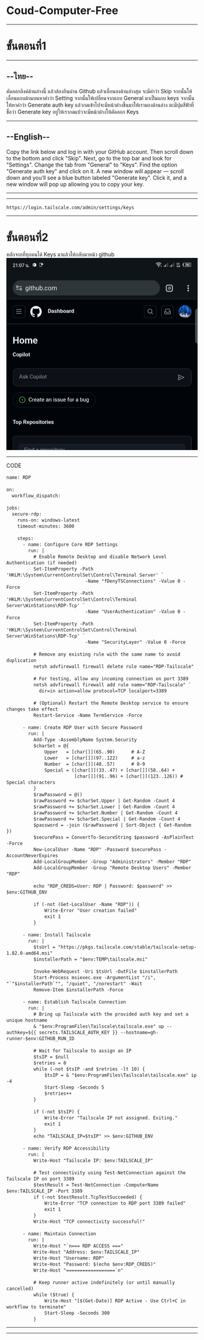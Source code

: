 # Coud-Computer-Free
___
# ขั้นตอนที่1
___
## --ไทย--

คัดลอกลิงค์ด้านล่างนี้ แล้วล้องอินผ่าน Github แล้วเลื่อนลงด้านล่างสุด จะมีคำว่า Skip จากนั้นให้เลื่อนแถบด้านบนหาคำว่า Setting จากนั้นให้เปลี่ยนจากแถบ General มาเป็นแถบ keys จากนั้นให้หาคำว่า Generate auth key แล้วกดเข้าไปจะมีหน้าต่างขึ้นมาให้เรามองด้านล่าง ตะมีปุมสีฟ้าที่ชื่อว่า Generate key อยู่ให้เรากดแบ้วจะมีหน้าต่างให้คัดลอก Keys 
___
## --English--

Copy the link below and log in with your GitHub account.
Then scroll down to the bottom and click "Skip".
Next, go to the top bar and look for "Settings".
Change the tab from "General" to "Keys".
Find the option "Generate auth key" and click on it.
A new window will appear — scroll down and you’ll see a blue button labeled "Generate key".
Click it, and a new window will pop up allowing you to copy your key.

***
___
```
https://login.tailscale.com/admin/settings/keys
```
___
# ขั้นตอนที่2
หลักจากที่ทุกคนได้ Keys มาแล้วให้กลับมาหน้า github
![S](https://raw.githubusercontent.com/NonKungCh1/Coud-Computer-Free/refs/heads/main/assets/images/1759759946352.jpg)
___
CODE
```
name: RDP

on:
  workflow_dispatch:

jobs:
  secure-rdp:
    runs-on: windows-latest
    timeout-minutes: 3600

    steps:
      - name: Configure Core RDP Settings
        run: |
          # Enable Remote Desktop and disable Network Level Authentication (if needed)
          Set-ItemProperty -Path 'HKLM:\System\CurrentControlSet\Control\Terminal Server' `
                             -Name "fDenyTSConnections" -Value 0 -Force
          Set-ItemProperty -Path 'HKLM:\System\CurrentControlSet\Control\Terminal Server\WinStations\RDP-Tcp' `
                             -Name "UserAuthentication" -Value 0 -Force
          Set-ItemProperty -Path 'HKLM:\System\CurrentControlSet\Control\Terminal Server\WinStations\RDP-Tcp' `
                             -Name "SecurityLayer" -Value 0 -Force

          # Remove any existing rule with the same name to avoid duplication
          netsh advfirewall firewall delete rule name="RDP-Tailscale"
          
          # For testing, allow any incoming connection on port 3389
          netsh advfirewall firewall add rule name="RDP-Tailscale" `
            dir=in action=allow protocol=TCP localport=3389

          # (Optional) Restart the Remote Desktop service to ensure changes take effect
          Restart-Service -Name TermService -Force

      - name: Create RDP User with Secure Password
        run: |
          Add-Type -AssemblyName System.Security
          $charSet = @{
              Upper   = [char[]](65..90)      # A-Z
              Lower   = [char[]](97..122)     # a-z
              Number  = [char[]](48..57)      # 0-9
              Special = ([char[]](33..47) + [char[]](58..64) +
                         [char[]](91..96) + [char[]](123..126)) # Special characters
          }
          $rawPassword = @()
          $rawPassword += $charSet.Upper | Get-Random -Count 4
          $rawPassword += $charSet.Lower | Get-Random -Count 4
          $rawPassword += $charSet.Number | Get-Random -Count 4
          $rawPassword += $charSet.Special | Get-Random -Count 4
          $password = -join ($rawPassword | Sort-Object { Get-Random })
          $securePass = ConvertTo-SecureString $password -AsPlainText -Force
          New-LocalUser -Name "RDP" -Password $securePass -AccountNeverExpires
          Add-LocalGroupMember -Group "Administrators" -Member "RDP"
          Add-LocalGroupMember -Group "Remote Desktop Users" -Member "RDP"
          
          echo "RDP_CREDS=User: RDP | Password: $password" >> $env:GITHUB_ENV
          
          if (-not (Get-LocalUser -Name "RDP")) {
              Write-Error "User creation failed"
              exit 1
          }

      - name: Install Tailscale
        run: |
          $tsUrl = "https://pkgs.tailscale.com/stable/tailscale-setup-1.82.0-amd64.msi"
          $installerPath = "$env:TEMP\tailscale.msi"
          
          Invoke-WebRequest -Uri $tsUrl -OutFile $installerPath
          Start-Process msiexec.exe -ArgumentList "/i", "`"$installerPath`"", "/quiet", "/norestart" -Wait
          Remove-Item $installerPath -Force

      - name: Establish Tailscale Connection
        run: |
          # Bring up Tailscale with the provided auth key and set a unique hostname
          & "$env:ProgramFiles\Tailscale\tailscale.exe" up --authkey=${{ secrets.TAILSCALE_AUTH_KEY }} --hostname=gh-runner-$env:GITHUB_RUN_ID
          
          # Wait for Tailscale to assign an IP
          $tsIP = $null
          $retries = 0
          while (-not $tsIP -and $retries -lt 10) {
              $tsIP = & "$env:ProgramFiles\Tailscale\tailscale.exe" ip -4
              Start-Sleep -Seconds 5
              $retries++
          }
          
          if (-not $tsIP) {
              Write-Error "Tailscale IP not assigned. Exiting."
              exit 1
          }
          echo "TAILSCALE_IP=$tsIP" >> $env:GITHUB_ENV
      
      - name: Verify RDP Accessibility
        run: |
          Write-Host "Tailscale IP: $env:TAILSCALE_IP"
          
          # Test connectivity using Test-NetConnection against the Tailscale IP on port 3389
          $testResult = Test-NetConnection -ComputerName $env:TAILSCALE_IP -Port 3389
          if (-not $testResult.TcpTestSucceeded) {
              Write-Error "TCP connection to RDP port 3389 failed"
              exit 1
          }
          Write-Host "TCP connectivity successful!"

      - name: Maintain Connection
        run: |
          Write-Host "`n=== RDP ACCESS ==="
          Write-Host "Address: $env:TAILSCALE_IP"
          Write-Host "Username: RDP"
          Write-Host "Password: $(echo $env:RDP_CREDS)"
          Write-Host "==================`n"
          
          # Keep runner active indefinitely (or until manually cancelled)
          while ($true) {
              Write-Host "[$(Get-Date)] RDP Active - Use Ctrl+C in workflow to terminate"
              Start-Sleep -Seconds 300
          }

```
___
___
